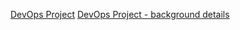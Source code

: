 [DevOps Project](/Topics/DevOps-Project)
[DevOps Project - background details](/Topics/DevOps-Project-background-details)